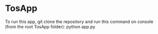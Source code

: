# TosApp
To run this app, git clone the repository and run this command on console (from the root TosApp folder):
python app.py
